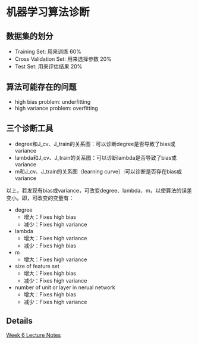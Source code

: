 # 机器学习算法诊断

## 数据集的划分

- Training Set: 用来训练 60%
- Cross Validation Set: 用来选择参数 20%
- Test Set: 用来评估结果 20%

## 算法可能存在的问题

- high bias problem: underfitting
- high variance problem: overfitting

## 三个诊断工具

- degree和J_cv、J_train的关系图：可以诊断degree是否导致了bias或variance
- lambda和J_cv、J_train的关系图：可以诊断lambda是否导致了bias或variance
- m和J_cv、J_train的关系图（learning curve）:可以诊断是否存在bias或variance

以上，若发现有bias或variance，可改变degree、lambda、m，以使算法的误差变小。即，可改变的变量有：

- degree
  - 增大：Fixes high bias
  - 减少：Fixes high variance
- lambda
  - 增大：Fixes high variance
  - 减少：Fixes high bias
- m
  - 增大：Fixes high variance
- size of feature set
  - 增大：Fixes high bias
  - 减少：Fixes high variance
- number of unit or layer in nerual network
  - 增大：Fixes high bias
  - 减少：Fixes high variance

## Details

[Week 6 Lecture Notes](https://www.coursera.org/learn/machine-learning/resources/LIZza)
